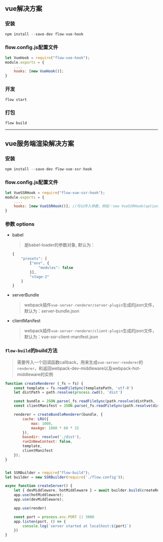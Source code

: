 ## vue解决方案

### 安装

```js
npm install --save-dev flow-vue-hook
```
### flow.config.js配置文件

```js
let VueHook = require("flow-vue-hook");
module.exports = {
    ....
    hooks: [new VueHook()];
}
```

### 开发

`flow start`

### 打包

`flow build`

---

## vue服务端渲染解决方案

### 安装

```js
npm install --save-dev flow-vue-ssr-hook
```
### flow.config.js配置文件

```js
let VueSSRHook = require("flow-vue-ssr-hook");
module.exports = {
    ....
    hooks: [new VueSSRHook()]; //可以传入参数，例如：new VueSSRHook(options);
}
```

### 参数 options

- babel
    > 是babel-loader的参数对象, 默认为：

    ```js   
    {
        "presets": [
            ["env", {
                "modules": false
            }],
            "stage-2"
        ]
    }
    ```
- serverBundle
    > webpack插件`vue-server-renderer/server-plugin`生成的json文件，默认为：server-bundle.json
- clientManifest
    > webpack插件`vue-server-renderer/client-plugin`生成的json文件，默认为：vue-ssr-client-manifest.json

### `flow-build`的build方法

> 需要传入一个回调函数callback，用来生成`vue-server-renderer`的`renderer`，和返回webpack-dev-middleware以及webpack-hot-middleware的实例

```js
function createRenderer (_fs = fs) {
    const template = fs.readFileSync(templatePath, 'utf-8')
    let distPath = path.resolve(process.cwd(), 'dist')

    const bundle = JSON.parse(_fs.readFileSync(path.resolve(distPath, './server-bundle.json'), "utf-8"))
    const clientManifest = JSON.parse(_fs.readFileSync(path.resolve(distPath, './vue-ssr-client-manifest.json'), "utf-8"));

    renderer = createBundleRenderer(bundle, {
        cache: LRU({
            max: 1000,
            maxAge: 1000 * 60 * 15
        }),
        basedir: resolve('./dist'),
        runInNewContext: false,
        template,
        clientManifest
    });
}


let SSRBuilder = require("flow-build");
let builder = new SSRBuilder(require('./flow.config'));

async function createServer() {
    let { devMiddleware, hotMiddleware } = await builder.build(createRenderer);
    app.use(hotMiddleware);
    app.use(devMiddleware);

    app.use(render)

    const port = process.env.PORT || 3000
    app.listen(port, () => {
        console.log(`server started at localhost:${port}`)
    })
}

```